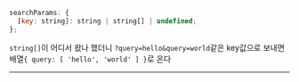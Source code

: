 ```jsx
searchParams: {
  [key: string]: string | string[] | undefined;
};
```
`string[]`이 어디서 왔나 했더니 `?query=hello&query=world`같은 key값으로 보내면 배열`{ query: [ 'hello', 'world' ] }`로 온다

<hr/>
